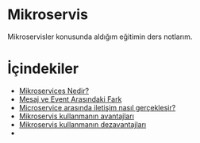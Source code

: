 # Mikroservis

Mikroservisler konusunda aldığım eğitimin ders notlarım.

# İçindekiler

- [Mikroservices Nedir?](#mikroserviceNedir)
- [Mesaj ve Event Arasındaki Fark](#mesajVeEventArasindakiFark)
- [Microservice arasında iletişim nasıl gerçekleşir?](#microserviceArasındaİletisim)
- [Mikroservis kullanmanın avantajları](#mikroserviceKullanmanınAvantajları)
- [Mikroservis kullanmanın dezavantajları](#mikroserviceKullanmanınDezavantajları)
- 
